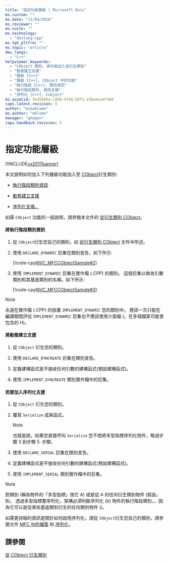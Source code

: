 ```yaml
---
title: "指定功能層級 | Microsoft Docs"
ms.custom: ""
ms.date: "11/04/2016"
ms.reviewer: ""
ms.suite: ""
ms.technology: 
  - "devlang-cpp"
ms.tgt_pltfrm: ""
ms.topic: "article"
dev_langs: 
  - "C++"
helpviewer_keywords: 
  - "CObject 類別, 將功能加入至衍生類別"
  - "動態建立支援"
  - "層級 [C++]"
  - "層級 [C++], CObject 中的功能"
  - "執行階段 [C++], 類別資訊"
  - "執行階段類別, 資訊支援"
  - "序列化 [C++], Cobject"
ms.assetid: 562669ba-c858-4f66-b5f1-b3beeea4f486
caps.latest.revision: 9
author: "mikeblome"
ms.author: "mblome"
manager: "ghogen"
caps.handback.revision: 5
---
```

# 指定功能層級
[!INCLUDE[vs2017banner](../assembler/inline/includes/vs2017banner.md)]

本文說明如何加入下列層級功能加入至 [CObject](../mfc/reference/cobject-class.md)衍生類別:  
  
-   [執行階段類別資訊](#_core_to_add_run.2d.time_class_information)  
  
-   [動態建立支援](#_core_to_add_dynamic_creation_support)  
  
-   [序列化支援。](#_core_to_add_serialization_support)  
  
 如需 `CObject` 功能的一般說明，請參閱本文件的 [從衍生類別 CObject](../mfc/deriving-a-class-from-cobject.md)。  
  
#### 將執行階段類別資訊  
  
1.  從 `CObject`衍生您自己的類別，如 [從衍生類別 CObject](../mfc/deriving-a-class-from-cobject.md) 文件中所述。  
  
2.  使用 `DECLARE_DYNAMIC` 巨集在類別宣告，如下所示:  
  
     [!code-cpp[NVC_MFCCObjectSample#2](../mfc/codesnippet/CPP/specifying-levels-of-functionality_1.h)]  
  
3.  使用 `IMPLEMENT_DYNAMIC` 巨集在實作檔 \(.CPP\) 的類別。  這個巨集以做為引數類別和其基底類別的名稱，如下所示:  
  
     [!code-cpp[NVC_MFCCObjectSample#3](../mfc/codesnippet/CPP/specifying-levels-of-functionality_2.cpp)]  
  
> [!NOTE]
>  永遠在實作檔 \(.CPP\) 的放置 `IMPLEMENT_DYNAMIC` 您的類別中。  應該一次只能在編譯期間評估 `IMPLEMENT_DYNAMIC` 巨集也不應該使用介面檔 \(。在多個檔案可能會包含的 H\)。  
  
#### 將動態建立支援  
  
1.  從 `CObject` 衍生您的類別。  
  
2.  使用 `DECLARE_DYNCREATE` 巨集在類別宣告。  
  
3.  定義建構函式是不接收任何引數的建構函式\(預設建構函式\)。  
  
4.  使用 `IMPLEMENT_DYNCREATE` 類別實作檔中的巨集。  
  
#### 若要加入序列化支援  
  
1.  從 `CObject` 衍生您的類別。  
  
2.  覆寫 `Serialize` 成員函式。  
  
    > [!NOTE]
    >  也就是說，如果您直接呼叫 `Serialize` 您不想將多型指標序列化物件，略過步驟 3 到步驟 5. 步驟。  
  
3.  使用 `DECLARE_SERIAL` 巨集在類別宣告。  
  
4.  定義建構函式是不接收任何引數的建構函式\(預設建構函式\)。  
  
5.  使用 `IMPLEMENT_SERIAL` 類別實作檔中的巨集。  
  
> [!NOTE]
>  對類別 \(稱為物件的「多型指標」按它 A\) 或是從 A 的任何衍生類別物件 \(假設， B\)。  透過多型指標要序列化，架構必須判斷序列化 \(b\) 物件的執行階段類別，，因為它可以是從某些基底類別衍生的任何類別物件 \(\)。  
  
 如需更詳細的資訊是關於如何啟用序列化，請從 `CObject`衍生您自己的類別，請參閱文件 [MFC 中的檔案](../mfc/files-in-mfc.md) 和 [序列化](../mfc/serialization-in-mfc.md)。  
  
## 請參閱  
 [從 CObject 衍生類別](../mfc/deriving-a-class-from-cobject.md)